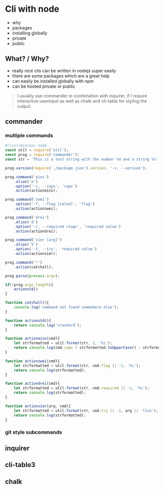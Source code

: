 # Cli with node
- why 
- packages
- installing globally
- private
- public

## What? / Why?
- really nice clis can be written in nodejs super easily
- there are some packages which are a great help
- can easily be installed globally with npm
- can be hosted private or public

> I usually use commander in combination with inquirer, if I require interactive userinput as well as chalk and cli-table for styling the output.

## commander
### multiple commands
```javascript
#!/usr/bin/env node
const util = require('util');
const prog = require('commander');
const str = 'This is a test string with the number %d and a string %s';

prog.version(require('./package.json').version, '-v, --version');

prog.command('eins')
    .alias('e')
    .option('-c, --caps', 'caps')
    .action(actioneins);

prog.command('zwei')
    .option('-f, --flag [value]', 'flag')
    .action(actionzwei);

prog.command('drei')
    .alias('d')
    .option('-r, --required <tag>', 'required value')
    .action(actiondrei);

prog.command('vier [arg]')
    .alias('V')
    .option('-t, --try', 'required value')
    .action(actionvier);

prog.command('*')
    .action(catchall);

prog.parse(process.argv);

if(!prog.args.length){
    actionstd()
}

function catchall(){
    console.log('command not found somewhere else');
}

function actionstd(){
    return console.log('standard');
}

function actioneins(cmd){
    let strformatted = util.format(str, 1, 'hi');
    return console.log(cmd.caps ? strformatted.toUpperCase() : strformatted);
}

function actionzwei(cmd){
    let strformatted = util.format(str, cmd.flag || -1, 'hi');
    return console.log(strformatted);
}

function actiondrei(cmd){
    let strformatted = util.format(str, cmd.required || -1, 'hi');
    return console.log(strformatted);
}

function actionvier(arg, cmd){
    let strformatted = util.format(str, cmd.try || -1, arg || 'llun');
    return console.log(strformatted);
}

```

### git style subcommands

## inquirer

## cli-table3

## chalk

